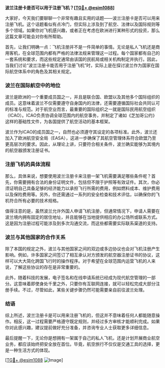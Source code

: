 **波兰注册卡是否可以用于注册飞机？[[TG💪+ @esim1088](https://t.me/s/esim1088)]**

大家好，今天我们要聊聊一个非常有趣且实用的话题——波兰注册卡是否可以用来注册飞机。这个话题看似有点冷门，但实际上涉及到了航空、法律以及国际规则等多个领域。如果你对飞机感兴趣，或者正在考虑在欧洲进行某种形式的投资，那么这篇文章可能会对你有所帮助。

首先，让我们明确一点：飞机注册并不是一件简单的事情。无论是私人飞机还是商用客机，在全球范围内都有严格的法律法规来管理这一过程。每个国家都有自己的一套系统和要求，而这些规定通常由该国的民航局或相关机构制定并执行。因此，当我们讨论“波兰注册卡能否用于注册飞机”时，实际上是在探讨波兰作为国家在国际航空体系中的角色及其相关规定。

### 波兰在国际航空中的地位

波兰是欧洲的一个重要成员国之一，并且是联合国、欧盟以及其他多个国际组织的成员。这意味着波兰不仅需要遵守自身国内的法律，还需要遵循国际社会共同认可的标准与规范。对于航空业而言，最重要的国际组织之一就是国际民用航空组织（ICAO）。ICAO负责协调全球范围内的航空事务，并制定了诸如《芝加哥公约》这样的基础性文件，为各国提供了航空活动的基本框架。

波兰作为ICAO的成员国之一，自然也必须遵守其设定的各项标准。此外，波兰还加入了欧洲航空安全局（EASA），这进一步确保了其航空管理体系符合欧盟乃至更高层次的要求。因此，从理论上讲，只要符合相关条件，波兰确实能够为其境内的航空器颁发注册证书。

### 注册飞机的具体流程

那么，具体来说，想要使用波兰注册卡来注册一架飞机需要满足哪些条件呢？首先，你需要拥有合法的身份证明文件，包括但不限于护照等有效证件。其次，你必须证明自己具备足够的经济能力以承担飞行所需的费用，例如燃料成本、维护费用以及保险费用等。另外，你还需通过一系列的安全检查和技术评估，以确保你的飞机符合所有必要的技术规格。

值得注意的是，虽然波兰允许外国人申请飞机注册，但通常情况下，申请人需要在波兰境内拥有固定的居住地址，并且能够在当地提供相应的办公场所或联系方式。这是因为注册过程可能涉及到多次沟通交流，而这些都需要实际联系渠道的支持。

### 波兰与其他国家的合作关系

除了本国的规定之外，波兰与其他国家之间的双边或多边协议也会对飞机注册产生影响。例如，许多国家之间签订了相互承认对方颁发的航空器注册证书的协议，这样可以大大简化跨国飞行时的操作程序。对于希望在全球范围内运营飞机的人来说，了解这些协议的存在是非常重要的。

此外，随着科技的发展，电子签名和在线申请系统已经成为现代航空管理的一部分。这意味着即使身处千里之外，只要你有互联网连接，就可以轻松完成大部分注册手续。不过，尽管如此，某些关键步骤仍然可能需要亲自前往波兰处理。

### 结语

综上所述，波兰注册卡是可以用来注册飞机的，但这并不意味着任何人都能随意操作。相反，这一过程需要严格遵守既定规则，并经过多方审核才能顺利完成。如果你对此感兴趣，建议提前做好充分准备，并咨询专业人士获取更多详细信息。

最后提醒一下，无论你是想拥有一架属于自己的私人飞机，还是计划开展商业航空业务，都应该始终把安全放在首位。毕竟，航空旅行不仅仅是交通工具的选择，更是一种生活方式的体现。

[[TG💪+ @esim1088](https://t.me/s/esim1088) ![Image](https://i.postimg.cc/4NQfJmqS/Snipaste-2025-05-13-00-14-12.png)]